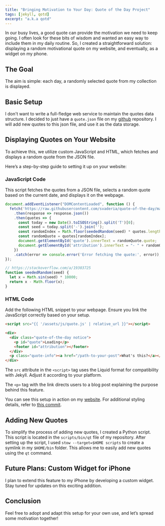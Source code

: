 ```yaml
---
title: "Bringing Motivation to Your Day: Quote of the Day Project"
tags: [jekyll, qotd]
excerpt: "a.k.a qotd"
---
```


In our busy lives, a good quote can provide the motivation we need to keep going.
I often look for these bits of wisdom and wanted an easy way to include them in my daily routine.
So, I created a straightforward solution: displaying a random motivational quote on my website, and eventually, as a widget on my phone.

## The Goal
The aim is simple: each day, a randomly selected quote from my collection is displayed.

## Basic Setup
I don't want to write a full-fledge web service to maintain the quotes data structure.
I decided to just have a `quote.json` file on my [github](https://github.com/svaderia/quote-of-the-day) repository.
I will add new quotes to this json file, and use it as the data storage.

## Displaying Quotes on Your Website

To achieve this, we utilize custom JavaScript and HTML, which fetches and displays a random quote from the JSON file.

Here’s a step-by-step guide to setting it up on your website:

### JavaScript Code

This script fetches the quotes from a JSON file, selects a random quote based on the current date, and displays it on the webpage.

```javascript
document.addEventListener("DOMContentLoaded", function () {
  fetch('https://raw.githubusercontent.com/svaderia/quote-of-the-day/main/quotes.json')
    .then(response => response.json())
    .then(quotes => {
      const today = new Date().toISOString().split('T')[0];
      const seed = today.split('-').join('');
      const randomIndex = Math.floor(seededRandom(seed) * quotes.length);
      const randomQuote = quotes[randomIndex];
      document.getElementById('quote').innerText = randomQuote.quote;
      document.getElementById('attribution').innerText = "- " + randomQuote.attribution;
    })
    .catch(error => console.error('Error fetching the quote:', error));
});

// https://stackoverflow.com/a/19303725
function seededRandom(seed) {
  let x = Math.sin(seed) * 10000;
  return x - Math.floor(x);
}
```

### HTML Code

Add the following HTML snippet to your webpage. Ensure you link the JavaScript correctly based on your setup.

```html
<script src="{{ '/assets/js/quote.js' | relative_url }}"></script>

<div>
  <div class="quote-of-the-day notice">
    <p id="quote">Loading</p>
    <footer id="attribution"></footer>
  </div>
  <p class="quote-info"><a href="/path-to-your-post">What's this?</a></p>
</div>
```

The `src` attribute in the `<script>` tag uses the Liquid format for compatibility with Jekyll. Adjust it according to your platform.

The `<p>` tag with the link directs users to a blog post explaining the purpose behind this feature.

You can see this setup in action on my [website](https://svaderia.github.io).
For additional styling details, refer to [this commit](https://github.com/svaderia/svaderia.github.io/commit/9704cadbca356e3d4b092c17d6bd988513c11695).


## Adding New Quotes
To simplify the process of adding new quotes, I created a Python script. This script is located in the `scripts/bin/qt` file of my repository.
After setting up the script, I used `stow --target=$HOME scripts` to create a symlink in my `$HOME/bin` folder. This allows me to easily add new quotes using the `qt` command.

## Future Plans: Custom Widget for iPhone
I plan to extend this feature to my iPhone by developing a custom widget. Stay tuned for updates on this exciting addition.

## Conclusion
Feel free to adopt and adapt this setup for your own use, and let’s spread some motivation together!
